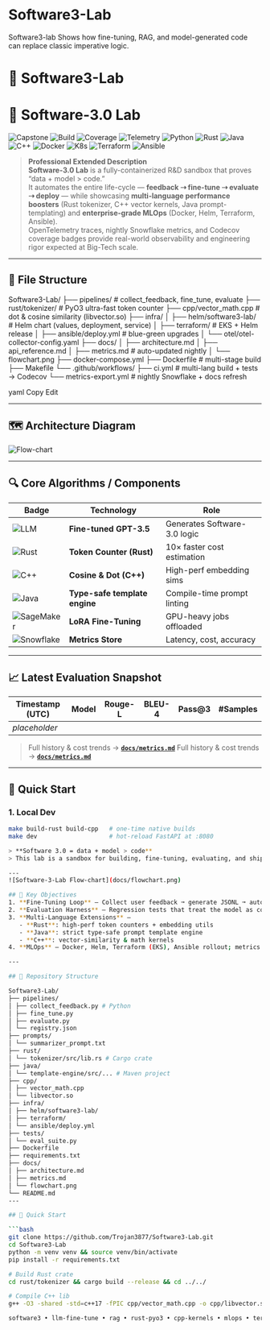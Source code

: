 # Software3-Lab
Software3-lab Shows how fine-tuning, RAG, and model-generated code can replace classic imperative logic.

# 🧬 Software3-Lab

# 🧬 Software-3.0 Lab

![Capstone](https://img.shields.io/badge/Project-Capstone-blueviolet?style=for-the-badge)
![Build](https://github.com/Trojan3877/Software3-Lab/actions/workflows/ci.yml/badge.svg?style=for-the-badge)
![Coverage](https://codecov.io/gh/Trojan3877/Software3-Lab/branch/main/graph/badge.svg?style=for-the-badge)
![Telemetry](https://img.shields.io/badge/Telemetry-Enabled-brightgreen?style=for-the-badge)
![Python](https://img.shields.io/badge/Python-3.11-blue?style=for-the-badge&logo=python)
![Rust](https://img.shields.io/badge/Rust-1.78-orange?style=for-the-badge&logo=rust)
![Java](https://img.shields.io/badge/Java-17-red?style=for-the-badge&logo=openjdk)
![C++](https://img.shields.io/badge/C%2B%2B-17-lightgrey?style=for-the-badge&logo=c%2B%2B)
![Docker](https://img.shields.io/badge/Docker-Enabled-blue?style=for-the-badge&logo=docker)
![K8s](https://img.shields.io/badge/Kubernetes-Helm-informational?style=for-the-badge&logo=kubernetes)
![Terraform](https://img.shields.io/badge/Terraform-EKS-critical?style=for-the-badge&logo=terraform)
![Ansible](https://img.shields.io/badge/Ansible-Automation-red?style=for-the-badge&logo=ansible)

> **Professional Extended Description**  
> **Software-3.0 Lab** is a fully-containerized R&D sandbox that proves “data + model > code.”  
> It automates the entire life-cycle — **feedback ⇢ fine-tune ⇢ evaluate ⇢ deploy** — while showcasing **multi-language performance boosters** (Rust tokenizer, C++ vector kernels, Java prompt-templating) and **enterprise-grade MLOps** (Docker, Helm, Terraform, Ansible).  
> OpenTelemetry traces, nightly Snowflake metrics, and Codecov coverage badges provide real-world observability and engineering rigor expected at Big-Tech scale.

---

## 📂 File Structure

Software3-Lab/
├── pipelines/ # collect_feedback, fine_tune, evaluate
├── rust/tokenizer/ # PyO3 ultra-fast token counter
├── cpp/vector_math.cpp # dot & cosine similarity (libvector.so)
├── infra/
│ ├── helm/software3-lab/ # Helm chart (values, deployment, service)
│ ├── terraform/ # EKS + Helm release
│ ├── ansible/deploy.yml # blue-green upgrades
│ └── otel/otel-collector-config.yaml
├── docs/
│ ├── architecture.md
│ ├── api_reference.md
│ ├── metrics.md # auto-updated nightly
│ └── flowchart.png
├── docker-compose.yml
├── Dockerfile # multi-stage build
├── Makefile
└── .github/workflows/
├── ci.yml # multi-lang build + tests → Codecov
└── metrics-export.yml # nightly Snowflake + docs refresh

yaml
Copy
Edit


---

## 🗺 Architecture Diagram  
![Flow-chart](docs/flowchart.png)

---

## 🔍 Core Algorithms / Components

| Badge | Technology | Role |
|-------|------------|------|
| ![LLM](https://img.shields.io/badge/Model-LLM-orange) | **Fine-tuned GPT-3.5** | Generates Software-3.0 logic |
| ![Rust](https://img.shields.io/badge/Rust-Tokenizer-orange) | **Token Counter (Rust)** | 10× faster cost estimation |
| ![C++](https://img.shields.io/badge/C%2B%2B-VectorMath-blue) | **Cosine & Dot (C++)** | High-perf embedding sims |
| ![Java](https://img.shields.io/badge/Java-PromptEngine-red) | **Type-safe template engine** | Compile-time prompt linting |
| ![SageMaker](https://img.shields.io/badge/ML-SageMaker-brightgreen) | **LoRA Fine-Tuning** | GPU-heavy jobs offloaded |
| ![Snowflake](https://img.shields.io/badge/SQL-Snowflake-blue) | **Metrics Store** | Latency, cost, accuracy |

---

## 📈 Latest Evaluation Snapshot


<!-- METRICS-TABLE:START -->
| Timestamp (UTC) | Model | Rouge-L | BLEU-4 | Pass@3 | #Samples |
|-----------------|-------|---------|--------|--------|----------|
| _placeholder_ | | | | | |
<!-- METRICS-TABLE:END -->

> Full history & cost trends → **[`docs/metrics.md`](docs/metrics.md)**
> Full history & cost trends → **[`docs/metrics.md`](docs/metrics.md)**

---

## 🚀 Quick Start

### 1. Local Dev

```bash
make build-rust build-cpp   # one-time native builds
make dev                    # hot-reload FastAPI at :8080

> **Software 3.0 = data + model > code**  
> This lab is a sandbox for building, fine-tuning, evaluating, and shipping ML-driven “code-as-data” systems—complete with MLOps, multi-language extensions, and cost / performance telemetry.

---
![Software-3-Lab Flow-chart](docs/flowchart.png)

## 🌟 Key Objectives
1. **Fine-Tuning Loop** – Collect user feedback ➞ generate JSONL ➞ automate OpenAI / LoRA fine-tunes.  
2. **Evaluation Harness** – Regression tests that treat the model as code (Rouge / BLEU / Pass@k).  
3. **Multi-Language Extensions** –  
   - **Rust**: high-perf token counters + embedding utils  
   - **Java**: strict type-safe prompt template engine  
   - **C++**: vector-similarity & math kernels  
4. **MLOps** – Docker, Helm, Terraform (EKS), Ansible rollout; metrics logged to Snowflake; SageMaker for heavy training.  

---

## 📂 Repository Structure

Software3-Lab/
├── pipelines/
│ ├── collect_feedback.py # Python
│ ├── fine_tune.py
│ ├── evaluate.py
│ └── registry.json
├── prompts/
│ └── summarizer_prompt.txt
├── rust/
│ └── tokenizer/src/lib.rs # Cargo crate
├── java/
│ └── template-engine/src/... # Maven project
├── cpp/
│ ├── vector_math.cpp
│ └── libvector.so
├── infra/
│ ├── helm/software3-lab/
│ ├── terraform/
│ └── ansible/deploy.yml
├── tests/
│ └── eval_suite.py
├── Dockerfile
├── requirements.txt
├── docs/
│ ├── architecture.md
│ ├── metrics.md
│ └── flowchart.png
└── README.md
---

## 🚀 Quick Start

```bash
git clone https://github.com/Trojan3877/Software3-Lab.git
cd Software3-Lab
python -m venv venv && source venv/bin/activate
pip install -r requirements.txt

# Build Rust crate
cd rust/tokenizer && cargo build --release && cd ../../

# Compile C++ lib
g++ -O3 -shared -std=c++17 -fPIC cpp/vector_math.cpp -o cpp/libvector.so

software3 • llm-fine-tune • rag • rust-pyo3 • cpp-kernels • mlops • terraform • kubernetes • observability
